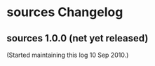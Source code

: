 # sources Changelog

## sources 1.0.0 (net yet released)

(Started maintaining this log 10 Sep 2010.)
